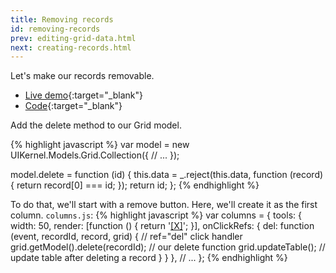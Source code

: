 ```yaml
---
title: Removing records
id: removing-records
prev: editing-grid-data.html
next: creating-records.html
---
```


Let's make our records removable.

* [Live demo](/examples/removing-records/){:target="_blank"}
* [Code]({{site.github}}_site/examples/removing-records){:target="_blank"}

Add the delete method to our Grid model. 

{% highlight javascript %}
var model = new UIKernel.Models.Grid.Collection({
  // ...
});

model.delete = function (id) {
  this.data = _.reject(this.data, function (record) {
    return record[0] === id;
  });
  return id;
};
{% endhighlight %}

To do that, we'll start with a remove button. Here, we'll create it as the first column.
`columns.js`:
{% highlight javascript %}
var columns = {
  tools: {
    width: 50,
    render: [function () {
      return '<a href="javascript:void(0)" ref="del">[X]</a>';
    }],
    onClickRefs: {
      del: function (event, recordId, record, grid) { // ref="del" click handler
        grid.getModel().delete(recordId); // our delete function
        grid.updateTable(); // update table after deleting a record
      }
    }
  },
  // ...
};
{% endhighlight %}
